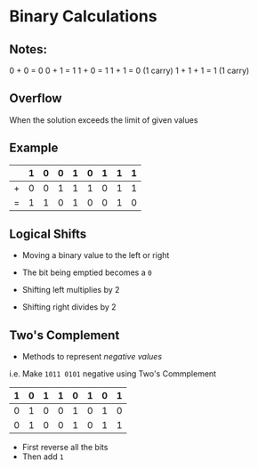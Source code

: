 # Binary Calculations

## Notes:
0 + 0 = 0
0 + 1 = 1
1 + 0 = 1
1 + 1 = 0 (1 carry)
1 + 1 + 1 = 1 (1 carry)

## Overflow
When the solution exceeds the limit of given values

## Example

| | 1 | 0 | 0 | 1 | 0 | 1 | 1 | 1 |
|--|--|--|--|--|--|--|--|--|
| + | 0 | 0 | 1 | 1 | 1 | 0 | 1 | 1 |
| = | 1| 1| 0| 1| 0| 0| 1| 0|

## Logical Shifts
- Moving a binary value to the left or right
- The bit being emptied becomes a `0`

- Shifting left multiplies by 2
- Shifting right divides by 2

## Two's Complement
- Methods to represent *negative values*

i.e.
Make `1011 0101` negative using Two's Commplement

|1|0|1|1|0|1|0|1|
|--|--|--|--|--|--|--|--|
|0|1|0|0|1|0|1|0|
|0|1|0|0|1|0|1|1|

- First reverse all the bits
- Then add `1`
